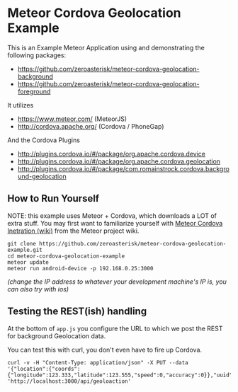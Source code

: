# Meteor Cordova Geolocation Example

This is an Example Meteor Application using and demonstrating the following
packages:

* https://github.com/zeroasterisk/meteor-cordova-geolocation-background
* https://github.com/zeroasterisk/meteor-cordova-geolocation-foreground

It utilizes

* https://www.meteor.com/ (MeteorJS)
* http://cordova.apache.org/ (Cordova / PhoneGap)

And the Cordova Plugins

* http://plugins.cordova.io/#/package/org.apache.cordova.device
* http://plugins.cordova.io/#/package/org.apache.cordova.geolocation
* http://plugins.cordova.io/#/package/com.romainstrock.cordova.background-geolocation

## How to Run Yourself

NOTE: this example uses Meteor + Cordova, which downloads a LOT of extra stuff.
You may first want to familiarize yourself with
[Meteor Cordova Inetration (wiki)](https://github.com/meteor/meteor/wiki/Meteor-Cordova-Phonegap-integration)
from the Meteor project wiki.

```
git clone https://github.com/zeroasterisk/meteor-cordova-geolocation-example.git
cd meteor-cordova-geolocation-example
meteor update
meteor run android-device -p 192.168.0.25:3000
```

*(change the IP address to whatever your development machine's IP is, you can also try with ios)*

## Testing the REST(ish) handling

At the bottom of `app.js` you configure the URL to which we post the REST for
background Geolocation data.

You can test this with curl, you don't even have to fire up Cordova.

```
curl -v -H "Content-Type: application/json" -X PUT --data '{"location":{"coords":{"longitude":123.333,"latitude":123.555,"speed":0,"accuracy":0}},"uuid":"curl","userId":"curltest1","device":"test"}' 'http://localhost:3000/api/geoloaction'
```

